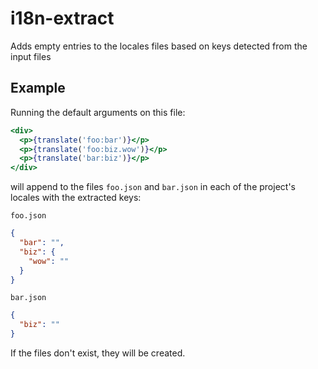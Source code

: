 # i18n-extract

Adds empty entries to the locales files based on keys detected from the input files

## Example
Running the default arguments on this file:
```jsx
<div>
  <p>{translate('foo:bar')}</p>
  <p>{translate('foo:biz.wow')}</p>
  <p>{translate('bar:biz')}</p>
</div>
```

will append to the files `foo.json` and `bar.json` in each of the project's locales with the extracted keys:

`foo.json`
```json
{
  "bar": "",
  "biz": {
    "wow": ""
  }
}
```

`bar.json`
```json
{
  "biz": ""
}
```

If the files don't exist, they will be created.
